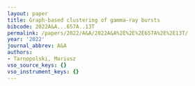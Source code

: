 ```yaml
---
layout: paper
title: Graph-based clustering of gamma-ray bursts
bibcode: 2022A&A...657A..13T
permalink: /papers/2022/A&A/2022A&A%2E%2E%2E657A%2E%2E13T/
year: '2022'
journal_abbrev: A&A
authors:
- Tarnopolski, Mariusz
vso_source_keys: {}
vso_instrument_keys: {}
---
```

